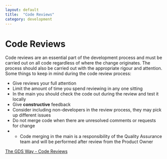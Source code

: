 ```yaml
---
layout: default
title:  "Code Reviews"
category: development
---
```


# Code Reviews

Code reviews are an essential part of the development process and must be carried out on all code regardless of where the change originates. The process should also be carried out with the appropriate rigour and attention. Some things to keep in mind during the code review process:

* Give reviews your full attention
* Limit the amount of time you spend reviewing in any one sitting
* In the main you should check the code out during the review and test it locally
* Give **constructive** feedback
* Consider including non-developers in the review process, they may pick up different issues
* Do not merge code when there are unresolved comments or requests for change
* * Code merging in the main is a responsibility of the Quality Assurance team and will be performed after review from the Product Owner

[The GDS Way - Code Reviews](http://gds-way.cloudapps.digital/manuals/code-review-guidelines.html)